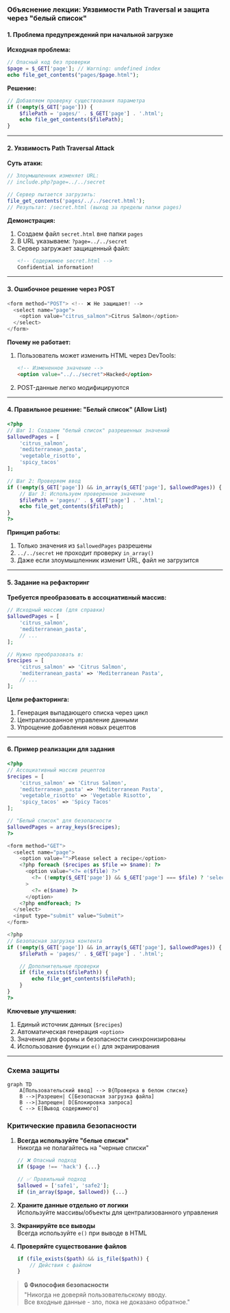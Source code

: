 ### Объяснение лекции: Уязвимости Path Traversal и защита через "белый список"

#### **1. Проблема предупреждений при начальной загрузке**

**Исходная проблема:**

```php
// Опасный код без проверки
$page = $_GET['page']; // Warning: undefined index
echo file_get_contents("pages/$page.html");
```

**Решение:**

```php
// Добавляем проверку существования параметра
if (!empty($_GET['page'])) {
    $filePath = 'pages/' . $_GET['page'] . '.html';
    echo file_get_contents($filePath);
}
```

---

#### **2. Уязвимость Path Traversal Attack**

**Суть атаки:**

```php
// Злоумышленник изменяет URL:
// include.php?page=../../secret

// Сервер пытается загрузить:
file_get_contents('pages/../../secret.html');
// Результат: /secret.html (выход за пределы папки pages)
```

**Демонстрация:**

1. Создаем файл `secret.html` вне папки `pages`
2. В URL указываем: `?page=../../secret`
3. Сервер загружает защищенный файл:
   ```html
   <!-- Содержимое secret.html -->
   Confidential information!
   ```

---

#### **3. Ошибочное решение через POST**

```php
<form method="POST"> <!-- ❌ Не защищает! -->
  <select name="page">
    <option value="citrus_salmon">Citrus Salmon</option>
  </select>
</form>
```

**Почему не работает:**

1. Пользователь может изменить HTML через DevTools:
   ```html
   <!-- Измененное значение -->
   <option value="../../secret">Hacked</option>
   ```
2. POST-данные легко модифицируются

---

#### **4. Правильное решение: "Белый список" (Allow List)**

```php
<?php
// Шаг 1: Создаем "белый список" разрешенных значений
$allowedPages = [
    'citrus_salmon',
    'mediterranean_pasta',
    'vegetable_risotto',
    'spicy_tacos'
];

// Шаг 2: Проверяем ввод
if (!empty($_GET['page']) && in_array($_GET['page'], $allowedPages)) {
    // Шаг 3: Используем проверенное значение
    $filePath = 'pages/' . $_GET['page'] . '.html';
    echo file_get_contents($filePath);
}
?>
```

**Принцип работы:**

1. Только значения из `$allowedPages` разрешены
2. `../../secret` не проходит проверку `in_array()`
3. Даже если злоумышленник изменит URL, файл не загрузится

---

#### **5. Задание на рефакторинг**

**Требуется преобразовать в ассоциативный массив:**

```php
// Исходный массив (для справки)
$allowedPages = [
    'citrus_salmon',
    'mediterranean_pasta',
    // ...
];

// Нужно преобразовать в:
$recipes = [
    'citrus_salmon' => 'Citrus Salmon',
    'mediterranean_pasta' => 'Mediterranean Pasta',
    // ...
];
```

**Цели рефакторинга:**

1. Генерация выпадающего списка через цикл
2. Централизованное управление данными
3. Упрощение добавления новых рецептов

---

#### **6. Пример реализации для задания**

```php
<?php
// Ассоциативный массив рецептов
$recipes = [
    'citrus_salmon' => 'Citrus Salmon',
    'mediterranean_pasta' => 'Mediterranean Pasta',
    'vegetable_risotto' => 'Vegetable Risotto',
    'spicy_tacos' => 'Spicy Tacos'
];

// "Белый список" для безопасности
$allowedPages = array_keys($recipes);
?>

<form method="GET">
  <select name="page">
    <option value="">Please select a recipe</option>
    <?php foreach ($recipes as $file => $name): ?>
      <option value="<?= e($file) ?>"
        <?= (!empty($_GET['page']) && $_GET['page'] === $file) ? 'selected' : '' ?>
      >
        <?= e($name) ?>
      </option>
    <?php endforeach; ?>
  </select>
  <input type="submit" value="Submit">
</form>

<?php
// Безопасная загрузка контента
if (!empty($_GET['page']) && in_array($_GET['page'], $allowedPages)) {
    $filePath = 'pages/' . $_GET['page'] . '.html';

    // Дополнительные проверки
    if (file_exists($filePath)) {
        echo file_get_contents($filePath);
    }
}
?>
```

**Ключевые улучшения:**

1. Единый источник данных (`$recipes`)
2. Автоматическая генерация `<option>`
3. Значения для формы и безопасности синхронизированы
4. Использование функции `e()` для экранирования

---

### Схема защиты

```mermaid
graph TD
    A[Пользовательский ввод] --> B{Проверка в белом списке}
    B -->|Разрешен| C[Безопасная загрузка файла]
    B -->|Запрещен| D[Блокировка запроса]
    C --> E[Вывод содержимого]
```

### Критические правила безопасности

1. **Всегда используйте "белые списки"**  
   Никогда не полагайтесь на "черные списки"

   ```php
   // ❌ Опасный подход
   if ($page !== 'hack') {...}

   // ✅ Правильный подход
   $allowed = ['safe1', 'safe2'];
   if (in_array($page, $allowed)) {...}
   ```

2. **Храните данные отдельно от логики**  
   Используйте массивы/объекты для централизованного управления

3. **Экранируйте все выводы**  
   Всегда используйте `e()` при выводе в HTML

4. **Проверяйте существование файлов**
   ```php
   if (file_exists($path) && is_file($path)) {
       // Действия с файлом
   }
   ```

> 🔒 **Философия безопасности**  
> "Никогда не доверяй пользовательскому вводу.  
> Все входные данные - зло, пока не доказано обратное."
